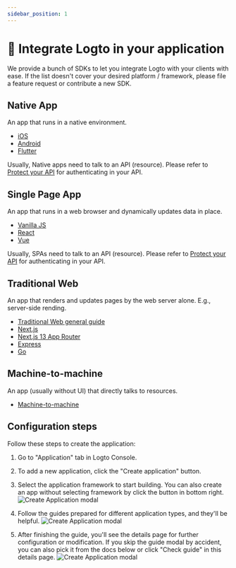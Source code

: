```yaml
---
sidebar_position: 1
---
```


# 🔗 Integrate Logto in your application

We provide a bunch of SDKs to let you integrate Logto with your clients with ease. If the list doesn't cover your desired platform / framework, please file a feature request or contribute a new SDK.

## Native App

An app that runs in a native environment.

- [iOS](../../../sdk/ios/README.mdx)
- [Android](../../../sdk/android/README.mdx)
- [Flutter](../../../sdk/flutter/README.mdx)

Usually, Native apps need to talk to an API (resource). Please refer to [Protect your API](../protect-your-api/README.mdx) for authenticating in your API.

## Single Page App

An app that runs in a web browser and dynamically updates data in place.

- [Vanilla JS](../../../sdk/vanilla-js/README.mdx)
- [React](../../../sdk/react/README.mdx)
- [Vue](../../../sdk/vue.mdx)

Usually, SPAs need to talk to an API (resource). Please refer to [Protect your API](../protect-your-api/README.mdx) for authenticating in your API.

## Traditional Web

An app that renders and updates pages by the web server alone. E.g., server-side rending.

- [Traditional Web general guide](../../../sdk/traditional.mdx)
- [Next.js](../../../sdk/next-js/README.mdx)
- [Next.js 13 App Router](../../../sdk/next-js-13/README.mdx)
- [Express](../../../sdk/express/README.mdx)
- [Go](../../../sdk/go/README.mdx)

## Machine-to-machine

An app (usually without UI) that directly talks to resources.

- [Machine-to-machine](../../../sdk/machine-to-machine.mdx)

## Configuration steps

Follow these steps to create the application:

1. Go to "Application" tab in Logto Console.

2. To add a new application, click the "Create application" button.

3. Select the application framework to start building. You can also create an app without selecting framework by click the button in bottom right.
   ![Create Application modal](./assets/create-app-select-framework.png)

4. Follow the guides prepared for different application types, and they'll be helpful.
   ![Create Application modal](./assets/create-app-sdk-guide.png)

5. After finishing the guide, you'll see the details page for further configuration or modification. If you skip the guide modal by accident, you can also pick it from the docs below or click "Check guide" in this details page.
   ![Create Application modal](./assets/create-app-detail-page.png)
